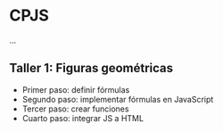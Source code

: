# CPJS

...

## Taller 1: Figuras geométricas

- Primer paso: definir fórmulas
- Segundo paso: implementar fórmulas en JavaScript 
- Tercer paso: crear funciones
- Cuarto paso: integrar JS a HTML
